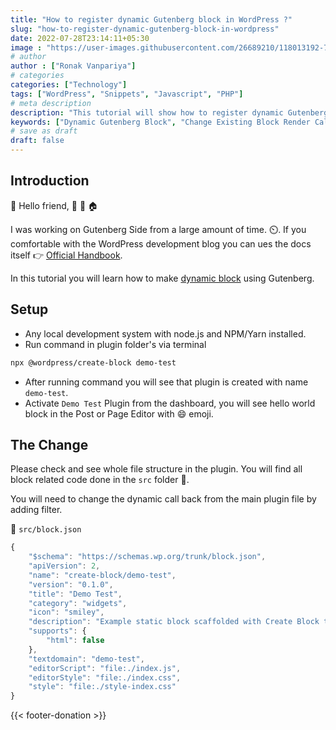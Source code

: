 ```yaml
---
title: "How to register dynamic Gutenberg block in WordPress ?"
slug: "how-to-register-dynamic-gutenberg-block-in-wordpress"
date: 2022-07-28T23:14:11+05:30
image : "https://user-images.githubusercontent.com/26689210/118013192-7aec9980-b36f-11eb-99b9-60facc29d930.png"
# author
author : ["Ronak Vanpariya"]
# categories
categories: ["Technology"]
tags: ["WordPress", "Snippets", "Javascript", "PHP"]
# meta description
description: "This tutorial will show how to register dynamic Gutenberg block in WordPress"  
keywords: ["Dynamic Gutenberg Block", "Change Existing Block Render Callback", "Learn Gutenberg"]
# save as draft
draft: false
---
```


## Introduction
:wave: Hello friend, :scroll: :slightly_smiling_face: :house:		

I was working on Gutenberg Side from a large amount of time. :timer_clock:. If you comfortable with the WordPress development blog you can ues the docs itself :point_right: [Official Handbook](https://developer.wordpress.org/block-editor/ "Wordpress Block Editor Handbook"). 

In this tutorial you will learn how to make [dynamic block](https://developer.wordpress.org/block-editor/how-to-guides/block-tutorial/creating-dynamic-blocks/) using Gutenberg.

## Setup
- Any local development system with node.js and NPM/Yarn installed.
- Run command in plugin folder's via terminal 

```bash
npx @wordpress/create-block demo-test
```

- After running command you will see that plugin is created with name `demo-test`.
- Activate `Demo Test` Plugin from the dashboard, you will see hello world block in the Post or Page Editor with :smile: emoji.

## The Change

Please check and see whole file structure in the plugin. You will find all block related code done in the `src` folder :open_file_folder:.

You will need to change the dynamic call back from the main plugin file by adding filter.





:file_folder: `src/block.json`
```javascript
{
	"$schema": "https://schemas.wp.org/trunk/block.json",
	"apiVersion": 2,
	"name": "create-block/demo-test",
	"version": "0.1.0",
	"title": "Demo Test",
	"category": "widgets",
	"icon": "smiley",
	"description": "Example static block scaffolded with Create Block tool.",
	"supports": {
		"html": false
	},
	"textdomain": "demo-test",
	"editorScript": "file:./index.js",
	"editorStyle": "file:./index.css",
	"style": "file:./style-index.css"
}

```

{{< footer-donation >}}